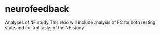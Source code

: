 # neurofeedback
Analyses of NF study
This repo will include analysis of FC for both resting state and control tasks of the NF study 
